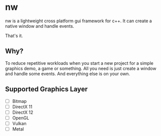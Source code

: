 # nw

nw is a lightweight cross platform gui framework for c++.
It can create a native window and handle events.

That's it.

## Why?

To reduce repetitive workloads when you start a new project for a simple graphics demo, a game or something.
All you need is just create a window and handle some events. And everything else is on your own.

## Supported Graphics Layer

- [ ] Bitmap
- [ ] DirectX 11
- [ ] DirectX 12
- [ ] OpenGL
- [ ] Vulkan
- [ ] Metal
